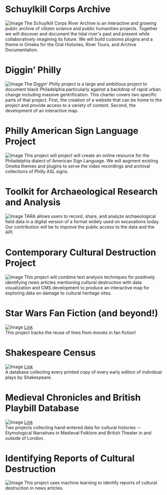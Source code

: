 # Schuylkill Corps Archive
![Image](/image/SchuylkillCorpsArchive.png)
The Schuylkill Corps River Archive is an interactive and growing public archive of citizen science and public humanities projects. Together we will discover and document the tidal river's past and present while collaboratively imagining its future.
We will build customs plugins and a theme in Omeka for the Oral Histories, River Tours, and Archive Documentation.
# Diggin’ Philly
![Image](/image/DigginPhilly.png)
The Diggin’ Philly project is a large and ambitious project to document black Philadelphia particularly against a backdrop of rapid urban change including massive gentrification. This charter covers two specific parts of that project. First, the creation of a website that can be home to the project and provide access to a variety of content. Second, the development of an interactive map.
# Philly American Sign Language Project
![Image](/image/PhillyAmericanSignLanguageProject.png)
This project will project will create an online resource for the Philadelphia dialect of American Sign Language. We will augment existing Omeka themes and plugins to serve the video recordings and archival collections of Philly ASL signs.
# Toolkit for Archaeological Research and Analysis
![Image](/image/tara.png)
TARA allows users to record, share, and analyze archaeological field data in a digital version of a format widely used on excavations today. Our contribution will be to improve the public access to the data and the API.
# Contemporary Cultural Destruction Project
![Image](/image/CulturalDestruction.png)
This project will combine text analysis techniques for positively identifying news articles mentioning cultural destruction with data visualization and CMS development to produce an interactive map for exploring data on damage to cultural heritage sites.
# Star Wars Fan Fiction (and beyond!)
![Image](/image/StarWars.png)
[Link](https://senderle.github.io/fandom-analysis-visualization/)<br/>
This project tracks the reuse of lines from movies in fan fiction!
# Shakespeare Census
![Image](/image/Shakespeare.png)
[Link](http://159.203.127.128:8999/)<br/>
A database collecting every printed copy of every early edition of individual plays by Shakespeare.
# Medieval Chronicles and British Playbill Database
![Image](/image/MedievalChronicles.png)
[Link](http://159.203.127.128:8080/home)<br/>
Two projects collecting hand-entered data for cultural histories -- Etymological Narratives in Medieval Folklore and British Theater in and outside of London.
# Identifying Reports of Cultural Destruction
![Image](/image/CulturalDestruction2.png)
This project uses machine learning to identify reports of cultural destruction in news articles.
